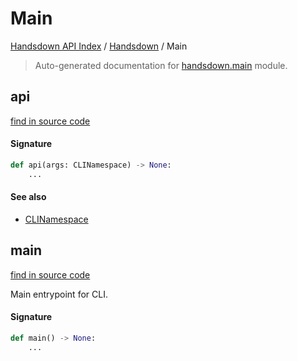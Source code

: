 # Main

[Handsdown API Index](../README.md#handsdown-api-index) /
[Handsdown](./index.md#handsdown) /
Main

> Auto-generated documentation for [handsdown.main](https://github.com/vemel/handsdown/blob/main/handsdown/main.py) module.

## api

[find in source code](https://github.com/vemel/handsdown/blob/main/handsdown/main.py#L15)

#### Signature

```python
def api(args: CLINamespace) -> None:
    ...
```

#### See also

- [CLINamespace](./cli_parser.md#clinamespace)



## main

[find in source code](https://github.com/vemel/handsdown/blob/main/handsdown/main.py#L48)

Main entrypoint for CLI.

#### Signature

```python
def main() -> None:
    ...
```




